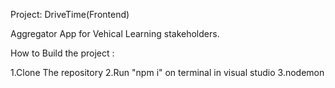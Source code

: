 Project: DriveTime(Frontend)

Aggregator App for Vehical Learning stakeholders.

How to Build the project :

1.Clone The repository
2.Run "npm i" on terminal in visual studio
3.nodemon